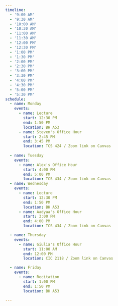```yaml
---
timeline:
  - '9:00 AM'
  - '9:30 AM'
  - '10:00 AM'
  - '10:30 AM'
  - '11:00 AM'
  - '11:30 AM'
  - '12:00 PM'
  - '12:30 PM'
  - '1:00 PM'
  - '1:30 PM'
  - '2:00 PM'
  - '2:30 PM'
  - '3:00 PM'
  - '3:30 PM'
  - '4:00 PM'
  - '4:30 PM'
  - '5:00 PM'
  - '5:30 PM'
schedule:
  - name: Monday
    events:
      - name: Lecture
        start: 12:30 PM 
        end: 1:50 PM 
        location: BH A53
      - name: Steven's Office Hour
        start: 2:45 PM 
        end: 3:45 PM 
        location: TCS 424 / Zoom link on Canvas
      
  - name: Tuesday
    events:
      - name: Alex's Office Hour
        start: 4:00 PM
        end: 5:00 PM
        location: TCS 434 / Zoom link on Canvas 
  - name: Wednesday
    events:
      - name: Lecture
        start: 12:30 PM
        end: 1:50 PM
        location: BH A53
      - name: Aadyaa's Office Hour
        start: 3:00 PM
        end: 4:00 PM
        location: TCS 434 / Zoom link on Canvas 

  - name: Thursday
    events:
      - name: Giulia's Office Hour
        start: 11:00 AM
        end: 12:00 PM
        location: CIC 2118 / Zoom link on Canvas

  - name: Friday
    events:
      - name: Recitation
        start: 1:00 PM
        end: 1:50 PM
        location: BH A53	

---
```

